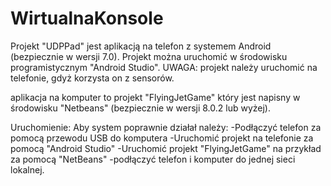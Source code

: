 # WirtualnaKonsole

Projekt "UDPPad" jest aplikacją na telefon z systemem Android (bezpiecznie w wersji 7.0). 
Projekt można uruchomić w środowisku programistycznym "Android Studio".
UWAGA: projekt należy uruchomić na telefonie, gdyż korzysta on z sensorów.

aplikacja na komputer to projekt "FlyingJetGame" który jest napisny w
środowisku "Netbeans" (bezpiecznie w wersji 8.0.2 lub wyżej).

Uruchomienie:
Aby system poprawnie działał należy:
-Podłączyć telefon za pomocą przewodu USB do komputera
-Uruchomić projekt na telefonie za pomocą "Android Studio"
-Uruchomić projekt "FlyingJetGame" na przykład za pomocą "NetBeans"
-podłączyć telefon i komputer do jednej sieci lokalnej.

